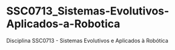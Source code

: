 # SSC0713_Sistemas-Evolutivos-Aplicados-a-Robotica
Disciplina SSC0713 - Sistemas Evolutivos e Aplicados à Robótica
